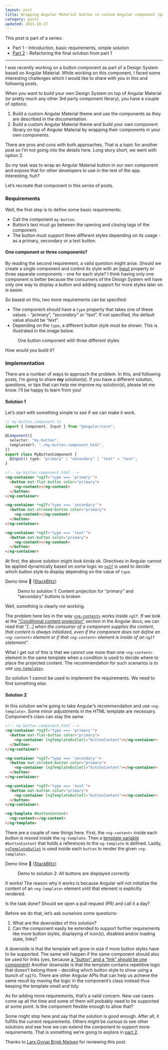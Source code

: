 ```yaml
---
layout: post
title: Wrapping Angular Material button in custom Angular component (part 1)
category: posts
updated: 2021-10-27
---
```


This post is part of a series:

- Part 1 - Introduction, basic requirements, simple solution
- [Part 2](https://dzhavat.github.io/2021/10/26/wrapping-angular-material-button-in-custom-component-part-2.html) - Refactoring the final solution from part 1

---

I was recently working on a button component as part of a Design System based on Angular Material. While working on this component, I faced some interesting challenges which I would like to share with you in this and following posts.

When you want to build your own Design System on top of Angular Material (or pretty much any other 3rd party component library), you have a couple of options:

1. Build a custom Angular Material theme and use the components as they are described in the documentation.
2. Build a custom Angular Material theme and build your own component library on top of Angular Material by wrapping their components in your own components.

There are pros and cons with both approaches. That is a topic for another post so I’m not going into the details here. Long story short, we went with option 2.

So my task was to wrap an Angular Material button in our own component and expose that for other developers to use in the rest of the app. Interesting, huh?

Let’s recreate that component in this series of posts.

### Requirements

Well, the first step is to define some basic requirements:

- Call the component `my-button`.
- Button’s text must go between the opening and closing tags of the component.
- The button must support three different styles depending on its usage - as a primary, secondary or a text button.

#### One component or three components?

By reading the second requirement, a valid question might arise. Should we create a single component and control its style with an [Input](https://angular.io/api/core/Input) property or three separate components - one for each style? I think having only one component is better because the consumers of the Design System will have only one way to display a button and adding support for more styles later on is easier.

So based on this, two more requirements can be specified:

- The component should have a `type` property that takes one of these values - “_primary_”, “_secondary_” or “_text_”. If not specified, the default value should be “_text_”.
- Depending on the `type`, a different button style must be shown. This is illustrated in the image below.

<figure>
  <img src="/assets/img/2021/10/20/button-component-with-three-styles.jpg" alt="">
  <figcaption>One button component with three different styles</figcaption>
</figure>

How would you build it?

### Implementation

There are a number of ways to approach the problem. In this, and following posts, I’m going to share **my** solution(s). If you have a different solution, questions, or tips that can help me improve my solution(s), please let me know. I’ll be happy to learn from you!

#### Solution 1

Let’s start with something simple to see if we can make it work.

```ts
// my-button.component.ts
import { Component, Input } from "@angular/core";

@Component({
  selector: "my-button",
  templateUrl: "./my-button.component.html",
})
export class MyButtonComponent {
  @Input() type: "primary" | "secondary" | "text" = "text";
}
```

```html
<!-- my-button.component.html -->
<ng-container *ngIf="type === 'primary'">
  <button mat-flat-button color="primary">
    <ng-content></ng-content>
  </button>
</ng-container>

<ng-container *ngIf="type === 'secondary'">
  <button mat-stroked-button color="primary">
    <ng-content></ng-content>
  </button>
</ng-container>

<ng-container *ngIf="type === 'text'">
  <button mat-button color="primary">
    <ng-content></ng-content>
  </button>
</ng-container>
```

At first, the above solution might look kinda ok. Directives in Angular cannot be applied dynamically based on some logic so [`ngIf`](https://angular.io/api/common/NgIf) is used to decide which button style to display depending on the value of `type`.

Demo time 🎉 ([StackBlitz](https://stackblitz.com/edit/angular-nh42jz?file=src%2Fapp%2Fmy-button%2Fmy-button.component.html))

<figure>
  <img src="/assets/img/2021/10/20/solution-1-demo.jpg" alt="">
  <figcaption>Demo to solution 1: Content projection for “primary” and “secondary” buttons is broken</figcaption>
</figure>

Well, something is clearly not working.

The problem here lies in the way [`<ng-content>`](https://angular.io/api/core/ng-content) works inside `ngIf`. If we look at the ["Conditional content projection"](https://angular.io/guide/content-projection#conditional-content-projection) section in the Angular docs, we can read that “_[...] when the consumer of a component supplies the content, that content is always initialized, even if the component does not define an `<ng-content>` element or if that `<ng-content>` element is inside of an `ngIf` statement_”.

What I get out of this is that we cannot use more than one `<ng-content>` element in the same template when a condition is used to decide where to place the projected content. The recommendation for such scenarios is to use [`<ng-template>`](https://angular.io/api/core/ng-template).

So solution 1 cannot be used to implement the requirements. We need to find something else.

#### Solution 2

In this solution we’re going to take Angular’s recommendation and use `<ng-template>`. Some minor adjustments in the HTML template are necessary. Component’s class can stay the same.

```html
<!-- my-button.component.html -->
<ng-container *ngIf="type === 'primary'">
  <button mat-flat-button color="primary">
    <ng-container [ngTemplateOutlet]="buttonContent"></ng-container>
  </button>
</ng-container>

<ng-container *ngIf="type === 'secondary'">
  <button mat-stroked-button color="primary">
    <ng-container [ngTemplateOutlet]="buttonContent"></ng-container>
  </button>
</ng-container>

<ng-container *ngIf="type === 'text'">
  <button mat-button color="primary">
    <ng-container [ngTemplateOutlet]="buttonContent"></ng-container>
  </button>
</ng-container>

<ng-template #buttonContent>
  <ng-content></ng-content>
</ng-template>
```

There are a couple of new things here. First, the `<ng-content>` inside each button is moved inside the `ng-template`. Then a [template variable](https://angular.io/guide/template-reference-variables) `#buttonContent` that holds a references to the `ng-template` is defined. Lastly, [`ngTemplateOutlet`](https://angular.io/api/common/NgTemplateOutlet) is used inside each `button` to render the given `<ng-template>`.

Demo time 🎉 ([StackBlitz](https://stackblitz.com/edit/angular-nh42jz-8cambj?file=src%2Fapp%2Fbutton-overview-example.html))

<figure>
  <img src="/assets/img/2021/10/20/solution-2-demo.jpg" alt="">
  <figcaption>Demo to solution 2: All buttons are displayed correctly</figcaption>
</figure>

It works! The reason why it works is because Angular will not initialize the content of an `<ng-template>` element until that element is explicitly rendered.

Is the task done? Should we open a pull request (PR) and call it a day?

Before we do that, let’s ask ourselves some questions:

1. What are the downsides of this solution?
1. Can the component easily be extended to support further requirements like more button styles, displaying of icon(s), disabled and/or loading state, links?

A downside is that the template will grow in size if more button styles have to be supported. The same will happen if the same component should also be used for links (yes, because [a “button” and a “link” should be one component](https://twitter.com/claviska/status/1445479402532261892)) Another downside is that the template contains repetitive logic that doesn’t belong there - deciding which button style to show using a bunch of `ngIf`s. There are other Angular APIs that can help us achieve the same result by moving the logic in the component’s class instead thus keeping the template small and tidy.

As for adding more requirements, that’s a valid concern. New use cases come up all the time and some of them will probably need to be supported at some point. Is the component flexible enough to allow that?

Some might stop here and say that the solution is good enough. After all, it fulfills the current requirements. Others might be curious to see other solutions and see how we can extend the component to support more requirements. That is something we’re going to explore in [part 2](https://dzhavat.github.io/2021/10/26/wrapping-angular-material-button-in-custom-component-part-2.html).

Thanks to [Lars Gyrup Brink Nielsen](https://twitter.com/LayZeeDK/) for reviewing this post.
